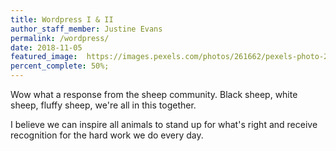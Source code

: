 ```yaml
---
title: Wordpress I & II
author_staff_member: Justine Evans
permalink: /wordpress/
date: 2018-11-05
featured_image:  https://images.pexels.com/photos/261662/pexels-photo-261662.jpeg
percent_complete: 50%;
---
```

Wow what a response from the sheep community. Black sheep, white sheep, fluffy sheep, we're all in this together.

<!-- more -->

I believe we can inspire all animals to stand up for what's right and receive recognition for the hard work we do every day.
